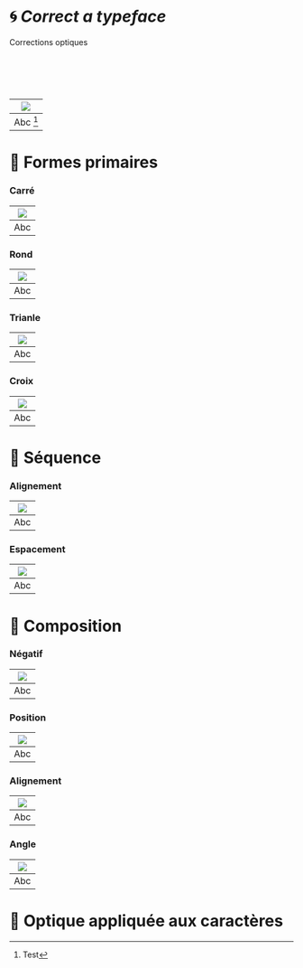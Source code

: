 # 🌀 *Correct a typeface*
  Corrections optiques
# &nbsp;

|![](links/Illusion.gif) |
|:---:|
| Abc [^1]           |

# 🧩 Formes primaires

### Carré

|![](links/Carre.gif) |
|:---:|
| Abc           |

### Rond

|![](links/Rond.gif) |
|:---:|
| Abc          |

### Trianle

|![](links/Triangle.gif) |
|:---:|
| Abc           |

### Croix

|![](links/Croix.gif) |
|:---:|
| Abc           |

# 🚃 Séquence

### Alignement

|![](links/Alignement.gif) |
|:---:|
| Abc           |

### Espacement

|![](links/Espacement.gif) |
|:---:|
| Abc           |

# 🎼 Composition

### Négatif

|![](links/a.gif) |
|:---:|
| Abc           |

### Position

|![](links/a.gif) |
|:---:|
| Abc           |

### Alignement

|![](links/a.gif) |
|:---:|
| Abc           |

### Angle

|![](links/a.gif) |
|:---:|
| Abc           |

# 🪩 Optique appliquée aux caractères

[^1]: Test
